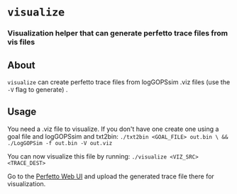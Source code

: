 # `visualize`
### Visualization helper that can generate perfetto trace files from vis files

## About
`visualize` can create perfetto trace files from logGOPSsim .viz files (use the `-V` flag to generate) .


## Usage
You need a .viz file to visualize.
If you don't have one create one using a goal file and logGOPSsim and txt2bin:
`./txt2bin <GOAL_FILE> out.bin \
    && ./LogGOPSim -f out.bin -V out.viz`

You can now visualize this file by running:
`./visualize <VIZ_SRC> <TRACE_DEST>`

Go to the [Perfetto Web UI](https://ui.perfetto.dev/) and upload the generated trace file there for visualization.

